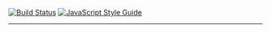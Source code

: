 [![Build Status](https://travis-ci.com/guifonte/react-clean.svg?branch=main)](https://travis-ci.com/guifonte/react-clean)
[![JavaScript Style Guide](https://img.shields.io/badge/code_style-standard-brightgreen.svg)](https://standardjs.com)

---